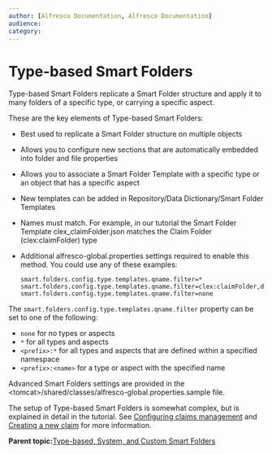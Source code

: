```yaml
---
author: [Alfresco Documentation, Alfresco Documentation]
audience: 
category: 
---
```


# Type-based Smart Folders

Type-based Smart Folders replicate a Smart Folder structure and apply it to many folders of a specific type, or carrying a specific aspect.

These are the key elements of Type-based Smart Folders:

-   Best used to replicate a Smart Folder structure on multiple objects
-   Allows you to configure new sections that are automatically embedded into folder and file properties
-   Allows you to associate a Smart Folder Template with a specific type or an object that has a specific aspect
-   New templates can be added in Repository/Data Dictionary/Smart Folder Templates
-   Names must match. For example, in our tutorial the Smart Folder Template clex\_claimFolder.json matches the Claim Folder \(clex:claimFolder\) type
-   Additional alfresco-global.properties settings required to enable this method. You could use any of these examples:

    ```
    smart.folders.config.type.templates.qname.filter=* 
    smart.folders.config.type.templates.qname.filter=clex:claimFolder,dam:*
    smart.folders.config.type.templates.qname.filter=none
    ```


The `smart.folders.config.type.templates.qname.filter` property can be set to one of the following:

-   `none` for no types or aspects
-   `*` for all types and aspects
-   `<prefix>:*` for all types and aspects that are defined within a specified namespace
-   `<prefix>:<name>` for a type or aspect with the specified name

Advanced Smart Folders settings are provided in the <tomcat\>/shared/classes/alfresco-global.properties.sample file.

The setup of Type-based Smart Folders is somewhat complex, but is explained in detail in the tutorial. See [Configuring claims management](../tasks/sf-tutorial-configure.md) and [Creating a new claim](../tasks/sf-tutorial-create.md) for more information.

**Parent topic:**[Type-based, System, and Custom Smart Folders](../concepts/sf-folder.md)

